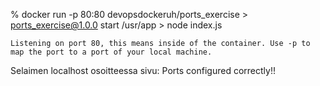 % docker run -p 80:80 devopsdockeruh/ports_exercise
    > ports_exercise@1.0.0 start /usr/app
    > node index.js

    Listening on port 80, this means inside of the container. Use -p to map the port to a port of your local machine.

Selaimen localhost osoitteessa sivu:
    Ports configured correctly!!